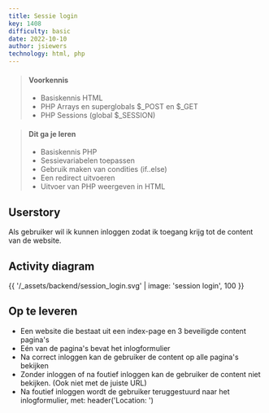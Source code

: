 ```yaml
---
title: Sessie login
key: 1408
difficulty: basic
date: 2022-10-10
author: jsiewers
technology: html, php
---
```


> #### Voorkennis
> * Basiskennis HTML
> * PHP Arrays en superglobals $_POST en $_GET
> * PHP Sessions (global $_SESSION)

> #### Dit ga je leren
> * Basiskennis PHP
> * Sessievariabelen toepassen
> * Gebruik maken van condities (if..else)
> * Een redirect uitvoeren
> * Uitvoer van PHP weergeven in HTML


## Userstory
Als gebruiker wil ik kunnen inloggen zodat ik toegang krijg tot de content van de website.

## Activity diagram

{{ '/_assets/backend/session_login.svg' | image: 'session login', 100 }}


## Op te leveren
* Een website die bestaat uit een index-page en 3 beveiligde content pagina's
* Eén van de pagina's bevat het inlogformulier
* Na correct inloggen kan de gebruiker de content op alle pagina's bekijken
* Zonder inloggen of na foutief inloggen kan de gebruiker de content niet bekijken. (Ook niet met de juiste URL)
* Na foutief inloggen wordt de gebruiker teruggestuurd naar het inlogformulier, met: header('Location:  ') 
